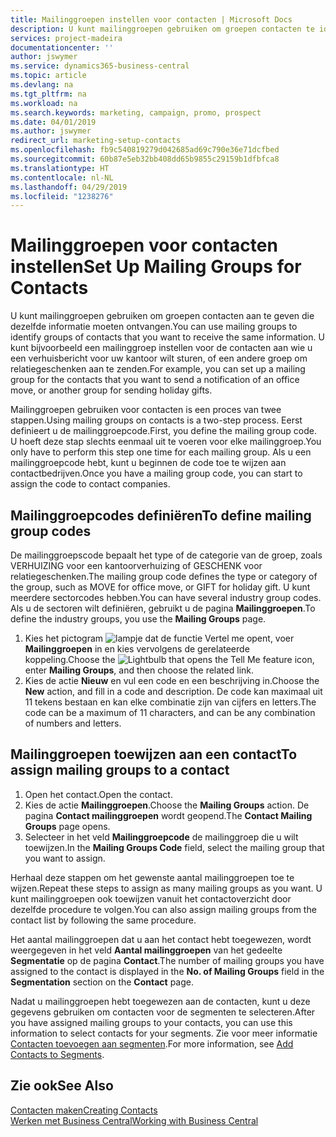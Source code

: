 ```yaml
---
title: Mailinggroepen instellen voor contacten | Microsoft Docs
description: U kunt mailinggroepen gebruiken om groepen contacten te identificeren die u dezelfde informatie wilt sturen, bijvoorbeeld voor een marketingcampagne of promotie.
services: project-madeira
documentationcenter: ''
author: jswymer
ms.service: dynamics365-business-central
ms.topic: article
ms.devlang: na
ms.tgt_pltfrm: na
ms.workload: na
ms.search.keywords: marketing, campaign, promo, prospect
ms.date: 04/01/2019
ms.author: jswymer
redirect_url: marketing-setup-contacts
ms.openlocfilehash: fb9c540819279d042685ad69c790e36e71dcfbed
ms.sourcegitcommit: 60b87e5eb32bb408dd65b9855c29159b1dfbfca8
ms.translationtype: HT
ms.contentlocale: nl-NL
ms.lasthandoff: 04/29/2019
ms.locfileid: "1238276"
---
```

# <a name="set-up-mailing-groups-for-contacts"></a><span data-ttu-id="74597-103">Mailinggroepen voor contacten instellen</span><span class="sxs-lookup"><span data-stu-id="74597-103">Set Up Mailing Groups for Contacts</span></span>
<span data-ttu-id="74597-104">U kunt mailinggroepen gebruiken om groepen contacten aan te geven die dezelfde informatie moeten ontvangen.</span><span class="sxs-lookup"><span data-stu-id="74597-104">You can use mailing groups to identify groups of contacts that you want to receive the same information.</span></span> <span data-ttu-id="74597-105">U kunt bijvoorbeeld een mailinggroep instellen voor de contacten aan wie u een verhuisbericht voor uw kantoor wilt sturen, of een andere groep om relatiegeschenken aan te zenden.</span><span class="sxs-lookup"><span data-stu-id="74597-105">For example, you can set up a mailing group for the contacts that you want to send a notification of an office move, or another group for sending holiday gifts.</span></span>

<span data-ttu-id="74597-106">Mailinggroepen gebruiken voor contacten is een proces van twee stappen.</span><span class="sxs-lookup"><span data-stu-id="74597-106">Using mailing groups on contacts is a two-step process.</span></span> <span data-ttu-id="74597-107">Eerst definieert u de mailinggroepcode.</span><span class="sxs-lookup"><span data-stu-id="74597-107">First, you define the mailing group code.</span></span> <span data-ttu-id="74597-108">U hoeft deze stap slechts eenmaal uit te voeren voor elke mailinggroep.</span><span class="sxs-lookup"><span data-stu-id="74597-108">You only have to perform this step one time for each mailing group.</span></span> <span data-ttu-id="74597-109">Als u een mailinggroepcode hebt, kunt u beginnen de code toe te wijzen aan contactbedrijven.</span><span class="sxs-lookup"><span data-stu-id="74597-109">Once you have a mailing group code, you can start to assign the code to contact companies.</span></span>

## <a name="to-define-mailing-group-codes"></a><span data-ttu-id="74597-110">Mailinggroepcodes definiëren</span><span class="sxs-lookup"><span data-stu-id="74597-110">To define mailing group codes</span></span>
<span data-ttu-id="74597-111">De mailinggroepscode bepaalt het type of de categorie van de groep, zoals VERHUIZING voor een kantoorverhuizing of GESCHENK voor relatiegeschenken.</span><span class="sxs-lookup"><span data-stu-id="74597-111">The mailing group code defines the type or category of the group, such as MOVE for office move, or GIFT for holiday gift.</span></span> <span data-ttu-id="74597-112">U kunt meerdere sectorcodes hebben.</span><span class="sxs-lookup"><span data-stu-id="74597-112">You can have several industry group codes.</span></span> <span data-ttu-id="74597-113">Als u de sectoren wilt definiëren, gebruikt u de pagina **Mailinggroepen**.</span><span class="sxs-lookup"><span data-stu-id="74597-113">To define the industry groups, you use the **Mailing Groups** page.</span></span>

1. <span data-ttu-id="74597-114">Kies het pictogram ![lampje dat de functie Vertel me opent](media/ui-search/search_small.png "Vertel me wat u wilt doen"), voer **Mailinggroepen** in en kies vervolgens de gerelateerde koppeling.</span><span class="sxs-lookup"><span data-stu-id="74597-114">Choose the ![Lightbulb that opens the Tell Me feature](media/ui-search/search_small.png "Tell me what you want to do") icon, enter **Mailing Groups**, and then choose the related link.</span></span>
2. <span data-ttu-id="74597-115">Kies de actie **Nieuw** en vul een code en een beschrijving in.</span><span class="sxs-lookup"><span data-stu-id="74597-115">Choose the **New** action, and fill in a code and description.</span></span> <span data-ttu-id="74597-116">De code kan maximaal uit 11 tekens bestaan en kan elke combinatie zijn van cijfers en letters.</span><span class="sxs-lookup"><span data-stu-id="74597-116">The code can be a maximum of 11 characters, and can be any combination of numbers and letters.</span></span>

## <a name="AssignMailGroupContact"></a> <span data-ttu-id="74597-117">Mailinggroepen toewijzen aan een contact</span><span class="sxs-lookup"><span data-stu-id="74597-117">To assign mailing groups to a contact</span></span>
1. <span data-ttu-id="74597-118">Open het contact.</span><span class="sxs-lookup"><span data-stu-id="74597-118">Open the contact.</span></span>
2. <span data-ttu-id="74597-119">Kies de actie **Mailinggroepen**.</span><span class="sxs-lookup"><span data-stu-id="74597-119">Choose the **Mailing Groups** action.</span></span> <span data-ttu-id="74597-120">De pagina **Contact mailinggroepen** wordt geopend.</span><span class="sxs-lookup"><span data-stu-id="74597-120">The **Contact Mailing Groups** page opens.</span></span>
3. <span data-ttu-id="74597-121">Selecteer in het veld **Mailinggroepcode** de mailinggroep die u wilt toewijzen.</span><span class="sxs-lookup"><span data-stu-id="74597-121">In the **Mailing Groups Code** field, select the mailing group that you want to assign.</span></span>

<span data-ttu-id="74597-122">Herhaal deze stappen om het gewenste aantal mailinggroepen toe te wijzen.</span><span class="sxs-lookup"><span data-stu-id="74597-122">Repeat these steps to assign as many mailing groups as you want.</span></span> <span data-ttu-id="74597-123">U kunt mailinggroepen ook toewijzen vanuit het contactoverzicht door dezelfde procedure te volgen.</span><span class="sxs-lookup"><span data-stu-id="74597-123">You can also assign mailing groups from the contact list by following the same procedure.</span></span>

<span data-ttu-id="74597-124">Het aantal mailinggroepen dat u aan het contact hebt toegewezen, wordt weergegeven in het veld **Aantal mailinggroepen** van het gedeelte **Segmentatie** op de pagina **Contact**.</span><span class="sxs-lookup"><span data-stu-id="74597-124">The number of mailing groups you have assigned to the contact is displayed in the **No. of Mailing Groups** field in the **Segmentation** section on the **Contact** page.</span></span>

<span data-ttu-id="74597-125">Nadat u mailinggroepen hebt toegewezen aan de contacten, kunt u deze gegevens gebruiken om contacten voor de segmenten te selecteren.</span><span class="sxs-lookup"><span data-stu-id="74597-125">After you have assigned mailing groups to your contacts, you can use this information to select contacts for your segments.</span></span> <span data-ttu-id="74597-126">Zie voor meer informatie [Contacten toevoegen aan segmenten](marketing-add-contact-segment.md).</span><span class="sxs-lookup"><span data-stu-id="74597-126">For more information, see [Add Contacts to Segments](marketing-add-contact-segment.md).</span></span>

## <a name="see-also"></a><span data-ttu-id="74597-127">Zie ook</span><span class="sxs-lookup"><span data-stu-id="74597-127">See Also</span></span>
[<span data-ttu-id="74597-128">Contacten maken</span><span class="sxs-lookup"><span data-stu-id="74597-128">Creating Contacts</span></span>](marketing-create-contact-companies.md)  
[<span data-ttu-id="74597-129">Werken met Business Central</span><span class="sxs-lookup"><span data-stu-id="74597-129">Working with Business Central</span></span>](ui-work-product.md)

